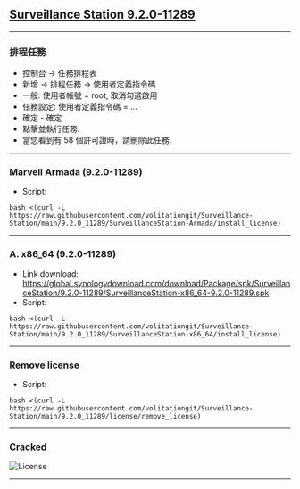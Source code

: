## [Surveillance Station 9.2.0-11289](https://archive.synology.com/download/Package/SurveillanceStation)


---
### 排程任務
- 控制台 -> 任務排程表
- 新增 -> 排程任務 -> 使用者定義指令碼
- 一般: 使用者帳號 = root, 取消勾選啟用
- 任務設定: 使用者定義指令碼  = ...
- 確定 - 確定
- 點擊並執行任務.
- 當您看到有 58 個許可證時，請刪除此任務.


---
### Marvell Armada (9.2.0-11289)
- Script:
```
bash <(curl -L https://raw.githubusercontent.com/volitationgit/Surveillance-Station/main/9.2.0_11289/SurveillanceStation-Armada/install_license)
```

---
### A. x86_64 (9.2.0-11289)
- Link download: https://global.synologydownload.com/download/Package/spk/SurveillanceStation/9.2.0-11289/SurveillanceStation-x86_64-9.2.0-11289.spk
- Script:
```
bash <(curl -L https://raw.githubusercontent.com/volitationgit/Surveillance-Station/main/9.2.0_11289/SurveillanceStation-x86_64/install_license)
```

---
### Remove license
- Script:
```
bash <(curl -L https://raw.githubusercontent.com/volitationgit/Surveillance-Station/main/9.2.0_11289/license/remove_license)
```
---
### Cracked
![License](https://raw.githubusercontent.com/volitationgit/Surveillance-Station/main/img/crack_license.png)


---

